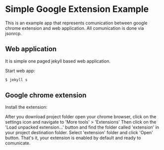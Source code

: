 Simple Google Extension Example
===============================

This is an example app that represents comunication between google chrome extension and web application.
All comunication is done via jsonrcp.

Web application
---------------

It is simple one paged jekyll based web application.

Start web app:

```sh
$ jekyll s
```

Google chrome extension
-----------------------

Install the extension:

After you download project folder open your chrome browser, click on the settings icon and navigate to 'More tools' > 'Extensions'
Then click on the 'Load unpacked extension...' button and find the folder called 'extension' in your project destination folder.
Select 'extension' folder and click 'Open' button.
That's it, your extension is enabled by default and ready to comunicate.